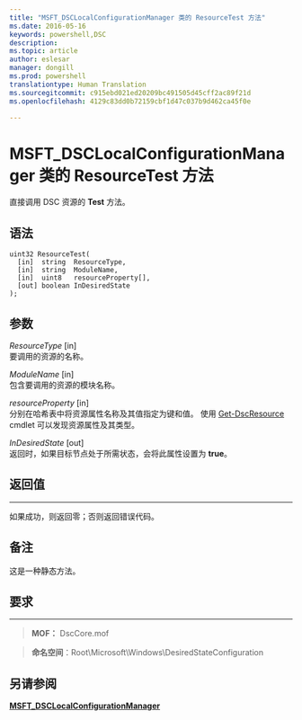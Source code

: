 ```yaml
---
title: "MSFT_DSCLocalConfigurationManager 类的 ResourceTest 方法"
ms.date: 2016-05-16
keywords: powershell,DSC
description: 
ms.topic: article
author: eslesar
manager: dongill
ms.prod: powershell
translationtype: Human Translation
ms.sourcegitcommit: c915ebd021ed20209bc491505d45cff2ac89f21d
ms.openlocfilehash: 4129c83dd0b72159cbf1d47c037b9d462ca45f0e

---
```



# MSFT_DSCLocalConfigurationManager 类的 ResourceTest 方法

直接调用 DSC 资源的 **Test** 方法。

语法
------

```mof
uint32 ResourceTest(
  [in]  string  ResourceType,
  [in]  string  ModuleName,
  [in]  uint8   resourceProperty[],
  [out] boolean InDesiredState
);
```

参数
----------

*ResourceType* \[in\]  
要调用的资源的名称。

*ModuleName* \[in\]  
包含要调用的资源的模块名称。

*resourceProperty* \[in\]  
分别在哈希表中将资源属性名称及其值指定为键和值。 使用 [Get-DscResource](https://technet.microsoft.com/en-us/library/dn521625.aspx) cmdlet 可以发现资源属性及其类型。

*InDesiredState* \[out\]  
返回时，如果目标节点处于所需状态，会将此属性设置为 **true**。

## 返回值
------------

如果成功，则返回零；否则返回错误代码。

## 备注

这是一种静态方法。

## 要求
------------
>**MOF：** DscCore.mof

>**命名空间**：Root\Microsoft\Windows\DesiredStateConfiguration


## 另请参阅


[**MSFT_DSCLocalConfigurationManager**](msft-dsclocalconfigurationmanager.md)


 

 






<!--HONumber=Jun16_HO4-->



